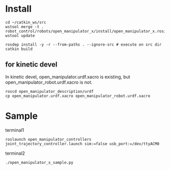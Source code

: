 # Install

```
cd ~/catkin_ws/src
wstool merge -t . robot_control/robots/open_manipulator_x/install/open_manipulator_x.rosinstall
wstool update

rosdep install -y -r --from-paths . --ignore-src # execute on src dir
catkin build
```

## for kinetic devel
In kinetic devel, open_manipulator.urdf.xacro is existing, but open_manipulator_robot.urdf.xacro is not.

```
roscd open_manipulator_description/urdf
cp open_manipulator.urdf.xacro open_manipulator_robot.urdf.xacro
```

# Sample
terminal1
```
roslaunch open_manipulator_controllers joint_trajectory_controller.launch sim:=false usb_port:=/dev/ttyACM0 
```

terminal2
```
./open_manipulator_x_sample.py
```
